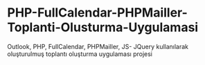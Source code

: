 # PHP-FullCalendar-PHPMailler-Toplanti-Olusturma-Uygulamasi
 Outlook, PHP, FullCalendar, PHPMailler, JS- JQuery kullanılarak oluşturulmuş toplantı oluşturma uygulaması projesi
